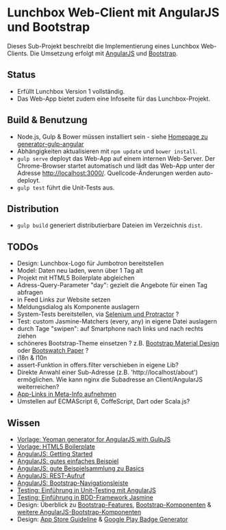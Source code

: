 Lunchbox Web-Client mit AngularJS und Bootstrap
===============================================

Dieses Sub-Projekt beschreibt die Implementierung eines Lunchbox Web-Clients. Die Umsetzung erfolgt mit [AngularJS](https://angularjs.org) und [Bootstrap](http://getbootstrap.com).



Status
------

* Erfüllt Lunchbox Version 1 vollständig.
* Das Web-App bietet zudem eine Infoseite für das Lunchbox-Projekt.



Build & Benutzung
-----------------

* Node.js, Gulp & Bower müssen installiert sein - siehe [Homepage zu generator-gulp-angular](https://www.npmjs.com/package/generator-gulp-angular)
* Abhängigkeiten aktualisieren mit `npm update` und `bower install`.
* `gulp serve` deployt das Web-App auf einem internen Web-Server. Der Chrome-Browser startet automatisch und lädt das Web-App unter der Adresse [http://localhost:3000/](http://localhost:3000/). Quellcode-Änderungen werden auto-deployt.
* `gulp test` führt die Unit-Tests aus.



Distribution
------------

* `gulp build` generiert distributierbare Dateien im Verzeichnis `dist`.



TODOs
-----

* Design: Lunchbox-Logo für Jumbotron bereitstellen
* Model: Daten neu laden, wenn über 1 Tag alt
* Projekt mit HTML5 Boilerplate abgleichen
* Adress-Query-Parameter "day": gezielt die Angebote für einen Tag abfragen
* in Feed Links zur Website setzen
* Meldungsdialog als Komponente auslagern
* System-Tests bereitstellen, via [Selenium und Protractor](https://github.com/angular/protractor) ?
* Test: custom Jasmine-Matchers (every, any) in eigene Datei auslagern
* durch Tage "swipen": auf Smartphone nach links und nach rechts ziehen
* schöneres Bootstrap-Theme einsetzen ? z.B. [Bootstrap Material Design](http://fezvrasta.github.io/bootstrap-material-design/) oder [Bootswatch Paper](https://bootswatch.com/paper/) ?
* i18n & l10n
* assert-Funktion in offers.filter verschieben in eigene Lib?
* Direkte Anwahl einer Sub-Adresse (z.B. 'http://localhost/about') ermöglichen. Wie kann nginx die Subadresse an Client/AngularJS weiterreichen?
* [App-Links in Meta-Info aufnehmen](http://ricostacruz.com/cheatsheets/applinks.html)
* Umstellen auf ECMAScript 6, CoffeScript, Dart oder Scala.js?


Wissen
------

* [Vorlage: Yeoman generator for AngularJS with GulpJS](https://www.npmjs.com/package/generator-gulp-angular)
* [Vorlage: HTML5 Boilerplate](https://github.com/h5bp/html5-boilerplate)
* [AngularJS: Getting Started](https://docs.angularjs.org/misc/started)
* [AngularJS: gutes einfaches Beispiel](https://github.com/tastejs/todomvc/tree/master/examples/angularjs)
* [AngularJS: gute Beispielsammlung zu Basics](http://www.angularjshub.com/examples/)
* [AngularJS: REST-Aufruf](https://docs.angularjs.org/tutorial/step_11)
* [AngularJS: Bootstrap-Navigationsleiste](https://angularjs.de/artikel/navigation-menu-bootstrap)
* [Testing: Einführung in Unit-Testing mit AngularJS](https://docs.angularjs.org/guide/unit-testing)
* [Testing: Einführung in BDD-Framework Jasmine](http://jasmine.github.io/2.2/introduction.html)
* Design: Überblick zu [Bootstrap-Features](http://getbootstrap.com/css/), [Bootstrap-Komponenten](http://getbootstrap.com/components/) & [weitere AngularJS-Bootstrap-Komponenten](https://angular-ui.github.io/bootstrap/)
* Design: [App Store Guideline](https://developer.apple.com/app-store/marketing/guidelines/de/) & [Google Play Badge Generator](https://developer.android.com/distribute/tools/promote/badges.html)
